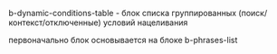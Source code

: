 b-dynamic-conditions-table - блок списка группированных (поиск/контекст/отключенные) условий нацеливания

первоначально блок основывается на блоке b-phrases-list
